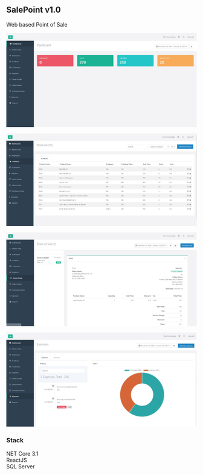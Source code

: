 
## SalePoint v1.0



Web based Point of Sale

![Alt text](https://github.com/neonerdy/salepoint/blob/master/dashboard.JPG "Dashboard")

![Alt text](https://github.com/neonerdy/salepoint/blob/master/product.JPG "Product")

![Alt text](https://github.com/neonerdy/salepoint/blob/master/pos.JPG "POS")

![Alt text](https://github.com/neonerdy/salepoint/blob/master/expense2.JPG "Expense")




### Stack

NET Core 3.1<br>
ReactJS<br>
SQL Server<br>
